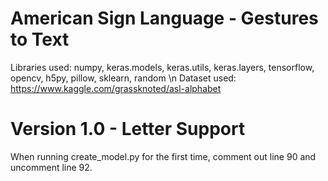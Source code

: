 # American Sign Language - Gestures to Text
Libraries used: numpy, keras.models, keras.utils, keras.layers, tensorflow, opencv, h5py, pillow, sklearn, random \n
Dataset used: https://www.kaggle.com/grassknoted/asl-alphabet

# Version 1.0 - Letter Support
When running create_model.py for the first time, comment out line 90 and uncomment line 92.
